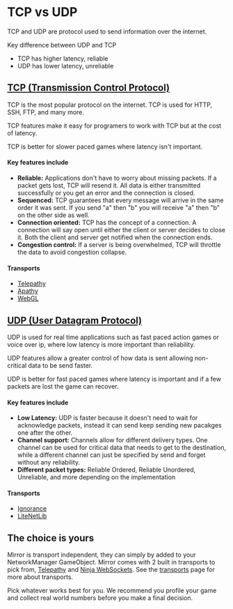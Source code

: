 # TCP vs UDP

TCP and UDP are protocol used to send information over the internet. 

Key difference between UDP and TCP
-   TCP has higher latency, reliable
-   UDP has lower latency, unreliable


## [TCP (Transmission Control Protocol)](https://en.wikipedia.org/wiki/Transmission_Control_Protocol)

TCP is the most popular protocol on the internet. TCP is used for HTTP, SSH, FTP, and many more.

TCP features make it easy for programers to work with TCP but at the cost of latency.

TCP is better for slower paced games where latency isn't important.

#### Key features include

* **Reliable:** Applications don't have to worry about missing packets. If a packet gets lost, TCP will resend it. All data is either transmitted successfully or you get an error and the connection is closed. 
* **Sequenced:** TCP guarantees that every message will arrive in the same order it was sent. If you send "a" then "b" you will receive "a" then "b" on the other side as well.
* **Connection oriented:** TCP has the concept of a connection. A connection will say open until either the client or server decides to close it. Both the client and server get notified when the connection ends.
* **Congestion control:** If a server is being overwhelmed, TCP will throttle the data to avoid congestion collapse.


#### Transports

* [Telepathy](../Transports/Telepathy.md)
* [Apathy](https://mirror-networking.com/apathy/)
* [WebGL](../Transports/SimpleWebTransport.md)

## [UDP (User Datagram Protocol)](https://en.wikipedia.org/wiki/User_Datagram_Protocol)

UDP is used for real time applications such as fast paced action games or voice over ip, where low latency is more important than reliability.

UDP features allow a greater control of how data is sent allowing non-critical data to be send faster.

UDP is better for fast paced games where latency is important and if a few packets are lost the game can recover.

#### Key features include

* **Low Latency:** UDP is faster because it doesn't need to wait for acknowledge packets, instead it can send keep sending new pacakges one after the other.
* **Channel support:** Channels allow for different delivery types. One channel can be used for critical data that needs to get to the destination, while a different channel can just be specified by send and forget without any reliability.
* **Different packet types:** Reliable Ordered, Reliable Unordered, Unreliable, and more depending on the implementation

#### Transports

* [Ignorance](../Transports/Ignorance.md)
* [LiteNetLib](../Transports/LiteNetLibTransport.md)

## The choice is yours

Mirror is transport independent, they can simply by added to your NetworkManager GameObject. Mirror comes with 2 built in transports to pick from, [Telepathy](../Transports/Telepathy.md) and [Ninja WebSockets](../Transports/SimpleWebTransport.md). See the [transports](../Transports/index.md) page for more about transports.

Pick whatever works best for you. We recommend you profile your game and collect real world numbers before you make a final decision.
